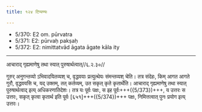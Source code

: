 ```yaml
---
title: १२४ टिप्पण्यः

---
```

- 5/370: E2 om. pūrvatra
- 5/371: E2: pūrvaḥ pakṣaḥ
- 5/372: E2: nimittatvād āgata āgate kāla ity

____________________________________________


आचाराद् गृह्यमाणेषु तथा स्यात् पुरुषार्थत्वात्//६.२.३०//

गुरुर् अनुगन्तव्यो ऽभिवादयितव्यश् च, वृद्धवयाः प्रत्युत्थेयः संमन्तव्यश् चेति। तत्र संदेहः, किम् आगत आगते गुरौ, वृद्धवयसि च, यद् उक्तम्, तत् कर्तव्यम्, उत सकृत् कृते कृतार्थेति। आचाराद् गृह्यमाणेषु तथा स्यात् पुरुषार्थत्वाद् इत्य् अधिकरणातिदेशः। तत्र यः पूर्वः पक्षः, स इह पूर्वः+++({5/373})+++, य उत्तरः स उत्तरः, सकृत् कृत्वा कृतार्थ इति पूर्वः [६५१]+++({5/374})+++ पक्षः, निमित्तत्वात् पुनः प्रयोग इत्य् उत्तरः।
